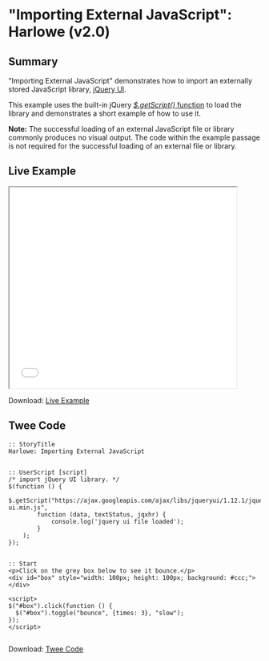 # "Importing External JavaScript": Harlowe (v2.0)

## Summary

"Importing External JavaScript" demonstrates how to import an externally stored JavaScript library, [jQuery UI](https://jqueryui.com/).

This example uses the built-in jQuery [*$.getScript()* function](https://api.jquery.com/jquery.getscript/) to load the library and demonstrates a short example of how to use it.

<div class="alertbox information"><strong>Note:</strong> The successful loading of an external JavaScript file or library commonly produces no visual output. The code within the example passage is not required for the successful loading of an external file or library.</div>


## Live Example

<section>
<iframe src="harlowe_importexternaljs_example.html" height=400 width=90%></iframe>


Download: <a href="harlowe_importexternaljs_example.html" target="_blank">Live Example</a>
</section>

## Twee Code

```
:: StoryTitle
Harlowe: Importing External JavaScript


:: UserScript [script]
/* import jQuery UI library. */
$(function () {
	$.getScript("https://ajax.googleapis.com/ajax/libs/jqueryui/1.12.1/jquery-ui.min.js",
		function (data, textStatus, jqxhr) {
			console.log('jquery ui file loaded');
		}
	);
});


:: Start
<p>Click on the grey box below to see it bounce.</p>
<div id="box" style="width: 100px; height: 100px; background: #ccc;"></div>

<script>
$("#box").click(function () {
  $("#box").toggle("bounce", {times: 3}, "slow");
});
</script>


```

Download: <a href="harlowe_importexternaljs_twee.txt" target="_blank">Twee Code</a>
